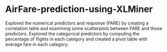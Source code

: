 # AirFare-prediction-using-XLMiner
Explored the numerical predictors and response (FARE) by creating a correlation table and examining some scatterplots between FARE and those predictors.
Explored the categorical predictors by computing the percentage of flights in each category and created a pivot table with average fare in each category.
